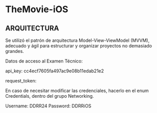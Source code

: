 # TheMovie-iOS

## ARQUITECTURA

Se utilizó el patrón de arquitectura Model-View-ViewModel (MVVM), adecuado y ágil para estructurar y organizar proyectos no demasiado grandes.


Datos de acceso al Examen Técnico:

api_key: cc4ecf7605fa497ac9e08b11edab21e2

request_token: 

En caso de necesitar modificar las credenciales, hacerlo en el enum Credentials, dentro del grupo Networking.

Username: DDRR24
Password: DDRRiOS
